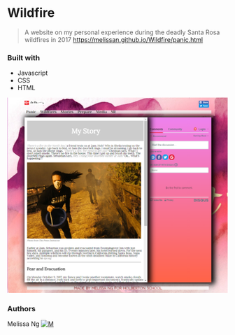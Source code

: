 # Wildfire
> A website on my personal experience during the deadly Santa Rosa wildfires in 2017
> https://melissan.github.io/Wildfire/panic.html

### Built with
* Javascript
* CSS
* HTML

![Opps, you missed out on a screenshot](https://raw.githubusercontent.com/MelissaN/Wildfire/master/Screenshot.png)

### Authors
Melissa Ng [![M](https://upload.wikimedia.org/wikipedia/fr/thumb/c/c8/Twitter_Bird.svg/30px-Twitter_Bird.svg.png)](https://twitter.com/MelissaNg__)
